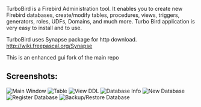TurboBird is a Firebird Administration tool. It enables you to create new Firebird databases,
create/modify tables, procedures, views, triggers, generators, roles, UDFs, Domains, and much more.
Turbo Bird application is very easy to install and to use.

TurboBird uses Synapse package for http download.
http://wiki.freepascal.org/Synapse

This is an enhanced gui fork of the main repo 


## Screenshots:

![Main Window](https://cloud.githubusercontent.com/assets/536140/5899788/714d1712-a569-11e4-878e-066211bdb876.png)
![Table](https://cloud.githubusercontent.com/assets/536140/5899791/7a2c37f0-a569-11e4-8d76-86480e1cb335.png)
![View DDL](https://cloud.githubusercontent.com/assets/536140/5899792/7a5539a2-a569-11e4-95cc-81ed3b38c774.png)
![Database Info](https://cloud.githubusercontent.com/assets/536140/5899793/7a681a72-a569-11e4-9bc6-d9419f6ec3f0.png)
![New Database](https://cloud.githubusercontent.com/assets/536140/5899794/7a77311a-a569-11e4-8da3-dba0c382e100.png)
![Register Database](https://cloud.githubusercontent.com/assets/536140/5899795/7a7caec4-a569-11e4-9687-97ebaebd47d1.png)
![Backup/Restore Database](https://cloud.githubusercontent.com/assets/536140/5899796/7a8a1af0-a569-11e4-98de-a8e6928b1ce0.png)